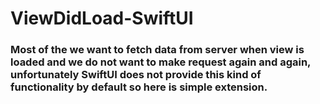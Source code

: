 # ViewDidLoad-SwiftUI
### Most of the we want to fetch data from server when view is loaded and we do not want to make request again and again, unfortunately SwiftUI does not provide this kind of functionality by default so here is simple extension.
